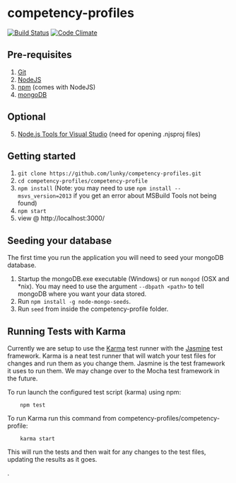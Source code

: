 # competency-profiles # 
[![Build Status](https://travis-ci.org/lunky/competency-profiles.svg?branch=master)](https://travis-ci.org/lunky/competency-profiles)
[![Code Climate](https://codeclimate.com/github/lunky/competency-profiles/badges/gpa.svg)](https://codeclimate.com/github/lunky/competency-profiles)
## Pre-requisites ##
 1. [Git](http://git-scm.com/downloads)
 2. [NodeJS](http://nodejs.org/download/)
 3. [npm](https://www.npmjs.com/) (comes with NodeJS)
 4. [mongoDB](http://www.mongodb.org/)
 
 ## Optional ##
 5. [Node.js Tools for Visual Studio](https://nodejstools.codeplex.com/) (need for opening .njsproj files)

## Getting started ##

 1. `git clone https://github.com/lunky/competency-profiles.git`
 2. `cd competency-profiles/competency-profile`
 3. `npm install` (Note: you may need to use `npm install --msvs_version=2013` 
    if you get an error about MSBuild Tools not being found)
 4. `npm start`
 5. view @ http://localhost:3000/

## Seeding your database ##

The first time you run the application you will need to seed your mongoDB database. 

 1. Startup the mongoDB.exe executable (Windows) or run `mongod` (OSX and *nix). You may need to use the argument `--dbpath <path>` to tell mongoDB where you want your data stored.
 2. Run `npm install -g node-mongo-seeds`.
 3. Run `seed` from inside the competency-profile folder.

## Running Tests with Karma ##

Currently we are setup to use the [Karma](http://karma-runner.github.io/) test runner with the 
[Jasmine](http://jasmine.github.io/) test framework. Karma is a neat test runner that will watch
your test files for changes and run them as you change them. Jasmine is the test framework it uses
to run them. We may change over to the Mocha test framework in the future.

To run launch the configured test script (karma) using npm:

        npm test


To run Karma run this command from competency-profiles/competency-profile:

        karma start

This will run the tests and then wait for any changes to the test files, updating the results as it goes.

 
 
.
